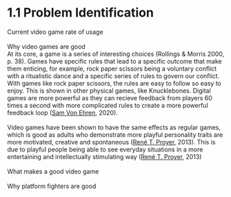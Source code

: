 # 1.1 Problem Identification

Current video game rate of usage\
\
Why video games are good\
At its core, a game is a series of interesting choices (Rollings & Morris 2000, p. 38). Games have specific rules that lead to a specific outcome that make them enticing, for example, rock paper scissors being a voluntary conflict with a ritualistic dance and a specific series of rules to govern our conflict. With games like rock paper scissors, the rules are easy to follow so easy to enjoy. This is shown in other physical games, like Knucklebones. Digital games are more powerful as they can recieve feedback from players 60 times a second with more complicated rules to create a more powerful feedback loop ([Sam Von Ehren](https://www.nytimes.com/2020/06/11/style/why-people-love-games.html), 2020). \
\
Video games have been shown to have the same effects as regular games, which is good as adults who demonstrate more playful personality traits are more motivated, creative and spontaneous ([René T. Proyer](https://www.semanticscholar.org/paper/The-well-being-of-playful-adults:-Adult-subjective-Proyer/d62a0f9f0068004a9ccb3a4b851bde37eac4e6a5?p2df), 2013). This is due to playful people being able to see everyday situations in a more entertaining and intellectually stimulating way ([René T. Proyer](https://www.semanticscholar.org/paper/The-well-being-of-playful-adults%3A-Adult-subjective-Proyer/d62a0f9f0068004a9ccb3a4b851bde37eac4e6a5?p2df), 2013)\
\
What makes a good video game \
\
Why platform fighters are good

